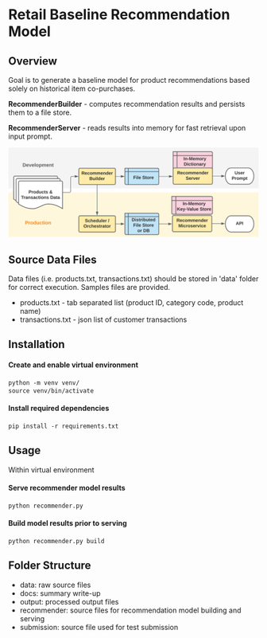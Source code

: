 # Retail Baseline Recommendation Model

## Overview

Goal is to generate a baseline model for product recommendations based solely on historical item co-purchases.

**RecommenderBuilder** - computes recommendation results and persists them to a file store.

**RecommenderServer** - reads results into memory for fast retrieval upon input prompt.

![Recommender Diagram](docs/diagram.png)

## Source Data Files

Data files (i.e. products.txt, transactions.txt) should be stored in 'data' folder for correct execution. Samples files are provided.

- products.txt - tab separated list (product ID, category code, product name)
- transactions.txt - json list of customer transactions

## Installation

#### Create and enable virtual environment

```
python -m venv venv/
source venv/bin/activate
```

#### Install required dependencies

```
pip install -r requirements.txt
```

## Usage

Within virtual environment

#### Serve recommender model results

```
python recommender.py
```

#### Build model results prior to serving

```
python recommender.py build
```

## Folder Structure

- data: raw source files
- docs: summary write-up
- output: processed output files
- recommender: source files for recommendation model building and serving
- submission: source file used for test submission
